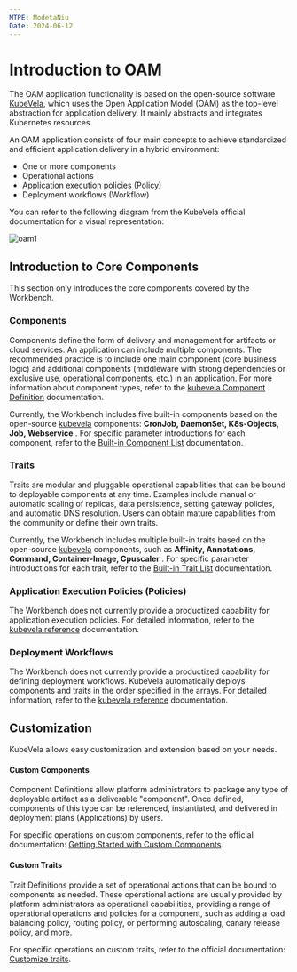```yaml
---
MTPE: ModetaNiu
Date: 2024-06-12
---
```


# Introduction to OAM

The OAM application functionality is based on the open-source software
[KubeVela](http://kubevela.net/zh/docs/v1.2/), which uses the Open Application Model (OAM)
as the top-level abstraction for application delivery. It mainly abstracts and integrates Kubernetes resources.

An OAM application consists of four main concepts to achieve standardized and efficient
application delivery in a hybrid environment:

- One or more components
- Operational actions
- Application execution policies (Policy)
- Deployment workflows (Workflow)

You can refer to the following diagram from the KubeVela official documentation for a visual representation:

![oam1](https://docs.daocloud.io/daocloud-docs-images/docs/en/docs/amamba/images/oam001.png)

## Introduction to Core Components

This section only introduces the core components covered by the Workbench.

### Components

Components define the form of delivery and management for artifacts or cloud services.
An application can include multiple components. The recommended practice is to include one
main component (core business logic) and additional components (middleware with strong dependencies
or exclusive use, operational components, etc.) in an application. For more information about component
types, refer to the [kubevela Component Definition](http://kubevela.net/docs/v1.2/platform-engineers/oam/x-definition) documentation.

Currently, the Workbench includes five built-in components based on the open-source
[kubevela](https://kubevela.io/zh/docs/) components: __CronJob, DaemonSet, K8s-Objects, Job, Webservice__ .
For specific parameter introductions for each component, refer to the
[Built-in Component List](https://kubevela.io/docs/end-user/components/references) documentation.

### Traits

Traits are modular and pluggable operational capabilities that can be bound to deployable components at any time. 
Examples include manual or automatic scaling of replicas, data persistence, setting gateway policies, 
and automatic DNS resolution. Users can obtain mature capabilities from the community or define their own traits.

Currently, the Workbench includes multiple built-in traits based on the open-source
[kubevela](https://kubevela.io/docs/) components, such as __Affinity, Annotations, Command, Container-Image, Cpuscaler__ .
For specific parameter introductions for each trait, refer to the
[Built-in Trait List](https://kubevela.io/docs/end-user/traits/references) documentation.

### Application Execution Policies (Policies)

The Workbench does not currently provide a productized capability for application execution
policies. For detailed information, refer to the [kubevela reference](http://kubevela.net/docs/v1.2/platform-engineers/oam/oam-model) documentation.

### Deployment Workflows

The Workbench does not currently provide a productized capability for defining deployment
workflows. KubeVela automatically deploys components and traits in the order specified
in the arrays. For detailed information, refer to the [kubevela reference](http://kubevela.net/docs/v1.2/platform-engineers/oam/oam-model) documentation.

## Customization

KubeVela allows easy customization and extension based on your needs.

#### Custom Components

Component Definitions allow platform administrators to package any type of deployable artifact as a deliverable "component". 
Once defined, components of this type can be referenced, instantiated,
and delivered in deployment plans (Applications) by users.

For specific operations on custom components, refer to the official documentation:
[Getting Started with Custom Components](http://kubevela.net/docs/v1.2/platform-engineers/components/custom-component).

#### Custom Traits

Trait Definitions provide a set of operational actions that can be bound to components as needed.
These operational actions are usually provided by platform administrators as operational capabilities,
providing a range of operational operations and policies for a component, such as adding a
load balancing policy, routing policy, or performing autoscaling, canary release policy, and more.

For specific operations on custom traits, refer to the official documentation:
[Customize traits](http://kubevela.net/docs/v1.2/platform-engineers/traits/customize-trait).
